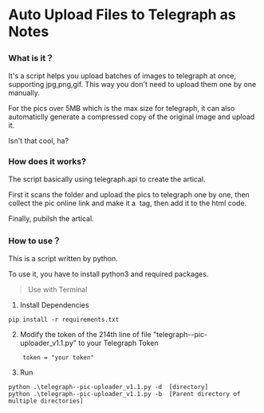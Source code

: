 # Auto Upload Files to Telegraph as Notes

### What is it？

It's a script helps you upload batches of images to telegraph at once, supporting jpg,png,gif. This way you don't need to upload them one by one manually.

For the pics over 5MB which is the max size for telegraph, it can also automaticlly generate a compressed copy of the original image and upload it.

Isn't that cool, ha?

### How does it works?

The script basically using telegraph.api to create the artical. 

First it scans the folder and upload the pics to telegraph one by one, then collect the pic online link and make it a <img> tag, then add it to the html code.

Finally, pubilsh the artical.

### How to use？

This is a script written by python. 

To use it, you have to install python3 and required packages.

> Use with Terminal

1. Install Dependencies

```
pip install -r requirements.txt
```

2. Modify the token of the 214th line of file "telegraph--pic-uploader_v1.1.py" to your Telegraph Token

```
    token = "your token"
```

3. Run

```
python .\telegraph--pic-uploader_v1.1.py -d  [directory]
python .\telegraph--pic-uploader_v1.1.py -b  [Parent directory of multiple directories]
```

